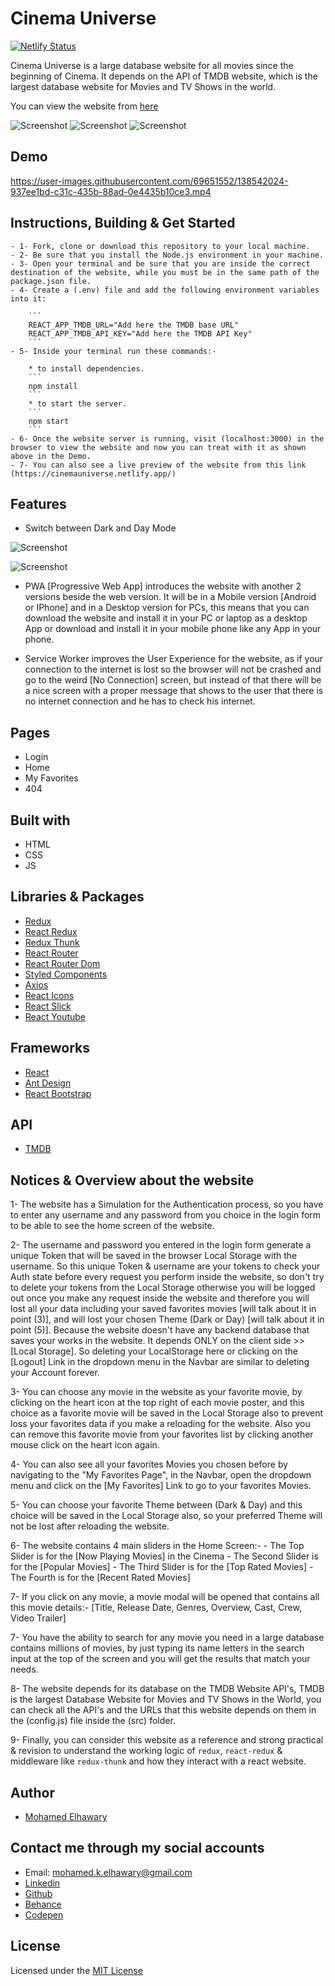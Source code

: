 # Cinema Universe

[![Netlify Status](https://api.netlify.com/api/v1/badges/78a3cf4b-6b1d-44d7-a54a-7a52b9ee1cbb/deploy-status)](https://app.netlify.com/sites/cinemauniverse/deploys)

Cinema Universe is a large database website for all movies since the beginning of Cinema. It depends on the API of TMDB website, which is the largest database website for Movies and TV Shows in the world.

You can view the website from [here](https://cinemauniverse.netlify.app/)

![Screenshot](preview_0.png) 
![Screenshot](preview_1.png) 
![Screenshot](preview_3.png) 

## Demo

https://user-images.githubusercontent.com/69651552/138542024-937ee1bd-c31c-435b-88ad-0e4435b10ce3.mp4

## Instructions, Building & Get Started 

    - 1- Fork, clone or download this repository to your local machine.
    - 2- Be sure that you install the Node.js environment in your machine.
    - 3- Open your terminal and be sure that you are inside the correct destination of the website, while you must be in the same path of the package.json file.
    - 4- Create a (.env) file and add the following environment variables into it:

        ```
        REACT_APP_TMDB_URL="Add here the TMDB base URL"
        REACT_APP_TMDB_API_KEY="Add here the TMDB API Key"
        ```
    - 5- Inside your terminal run these commands:-
    
        * to install dependencies.
        ```
        npm install
        ```
        * to start the server.
        ```
        npm start
        ```
    - 6- Once the website server is running, visit (localhost:3000) in the browser to view the website and now you can treat with it as shown above in the Demo.
    - 7- You can also see a live preview of the website from this link (https://cinemauniverse.netlify.app/)

## Features 

* Switch between Dark and Day Mode

![Screenshot](preview_1.png) 

![Screenshot](preview_2.png) 

* PWA [Progressive Web App] introduces the website with another 2 versions beside the web version. It will be in a Mobile version [Android or IPhone] and in a Desktop version for PCs, this means that you can download the website and install it in your PC or laptop as a desktop App or download and install it in your mobile phone like any App in your phone.

* Service Worker improves the User Experience for the website, as if your connection to the internet is lost so the browser will not be crashed and go to the weird [No Connection] screen, but instead of that there will be a nice screen with a proper message that shows to the user that there is no internet connection and he has to check his internet.

## Pages

* Login
* Home
* My Favorites
* 404 

## Built with

* HTML
* CSS
* JS

## Libraries & Packages

* [Redux](https://redux.js.org/)
* [React Redux](https://react-redux.js.org/)
* [Redux Thunk](https://www.npmjs.com/package/redux-thunk)
* [React Router](https://www.npmjs.com/package/react-router)
* [React Router Dom](https://www.npmjs.com/package/react-router-dom)
* [Styled Components](https://styled-components.com/)
* [Axios](https://www.npmjs.com/package/axios)
* [React Icons](https://react-icons.github.io/react-icons/)
* [React Slick](https://www.npmjs.com/package/react-slick)
* [React Youtube](https://www.npmjs.com/package/react-youtube)

## Frameworks 

* [React](https://reactjs.org/)  
* [Ant Design](https://ant.design/)
* [React Bootstrap](https://react-bootstrap.github.io/)

## API

* [TMDB](https://www.themoviedb.org/)

## Notices & Overview about the website

1- The website has a Simulation for the Authentication process, so you have to enter any username and any password from you choice in the login form to be able to see the home screen of the website.

2- The username and password you entered in the login form generate a unique Token that will be saved in the browser Local Storage with the username. So this unique Token & username are your tokens to check your Auth state before every request you perform inside the website, so don't try to delete your tokens from the Local Storage otherwise you will be logged out once you make any request inside the website and therefore you will lost all your data including your saved favorites movies [will talk about it in point (3)], and will lost your chosen Theme (Dark or Day) [will talk about it in point (5)]. Because the website doesn't have any backend database that saves your works in the website. It depends ONLY on the client side >> [Local Storage]. So deleting your LocalStorage here or clicking on the [Logout] Link in the dropdown menu in the Navbar are similar to deleting your Account forever.

3- You can choose any movie in the website as your favorite movie, by clicking on the heart icon at the top right of each movie poster, and this choice as a favorite movie will be saved in the Local Storage also to prevent loss your favorites data if you make a reloading for the website. Also you can remove this favorite movie from your favorites list by clicking another mouse click on the heart icon again.

4- You can also see all your favorites Movies you chosen before by navigating to the "My Favorites Page", in the Navbar, open the dropdown menu and click on the [My Favorites] Link to go to your favorites Movies.  

5- You can choose your favorite Theme between (Dark & Day) and this choice will be saved in the Local Storage also, so your preferred Theme will not be lost after reloading the website.

6- The website contains 4 main sliders in the Home Screen:-
    - The Top Slider is for the [Now Playing Movies] in the Cinema
    - The Second Slider is for the [Popular Movies]
    - The Third Slider is for the [Top Rated Movies]
    - The Fourth is for the [Recent Rated Movies]

7- If you click on any movie, a movie modal will be opened that contains all this movie details:- [Title, Release Date, Genres, Overview, Cast, Crew, Video Trailer]

7- You have the ability to search for any movie you need in a large database contains millions of movies, by just typing its name letters in the search input at the top of the screen and you will get the results that match your needs.

8- The website depends for its database on the TMDB Website API's, TMDB is the largest Database Website for Movies and TV Shows in the World, you can check all the API's and the URLs that this website depends on them in the (config.js) file inside the (src) folder.

9- Finally, you can consider this website as a reference and strong practical & revision to understand the working logic of `redux`, `react-redux` & middleware like `redux-thunk` and how they interact with a react website.

## Author

* [Mohamed Elhawary](https://www.linkedin.com/in/mohamed-elhawary14/) 

## Contact me through my social accounts

* Email: mohamed.k.elhawary@gmail.com
* [Linkedin](https://www.linkedin.com/in/mohamed-elhawary14/)
* [Github](https://github.com/Mohamed-Elhawary)  
* [Behance](https://www.behance.net/mohamed-elhawary14)
* [Codepen](https://codepen.io/Mohamed-ElHawary) 

## License

Licensed under the [MIT License](LICENSE)
